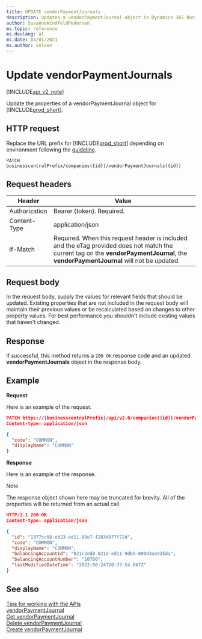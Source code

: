 ```yaml
---
title: UPDATE vendorPaymentJournals   
description: Updates a vendorPaymentJournal object in Dynamics 365 Business Central.
author: SusanneWindfeldPedersen
ms.topic: reference
ms.devlang: al
ms.date: 04/01/2021
ms.author: solsen
---
```


# Update vendorPaymentJournals

[!INCLUDE[api_v2_note](../../../includes/api_v2_note.md)]

Update the properties of a vendorPaymentJournal object for [!INCLUDE[prod_short](../../../includes/prod_short.md)].

## HTTP request
Replace the URL prefix for [!INCLUDE[prod_short](../../../includes/prod_short.md)] depending on environment following the [guideline](../../v2.0/endpoints-apis-for-dynamics.md).
```
PATCH businesscentralPrefix/companies({id})/vendorPaymentJournals({id})
```

## Request headers

|Header|Value|
|------|-----|
|Authorization |Bearer {token}. Required.|
|Content-Type  |application/json|
|If-Match      |Required. When this request header is included and the eTag provided does not match the current tag on the **vendorPaymentJournal**, the **vendorPaymentJournal** will not be updated. |

## Request body
In the request body, supply the values for relevant fields that should be updated. Existing properties that are not included in the request body will maintain their previous values or be recalculated based on changes to other property values. For best performance you shouldn't include existing values that haven't changed.

## Response
If successful, this method returns a ```200 OK``` response code and an updated **vendorPaymentJournals** object in the response body.

## Example

**Request**

Here is an example of the request.

```json
PATCH https://{businesscentralPrefix}/api/v2.0/companies({id})/vendorPaymentJournals({id})
Content-type: application/json

{
  "code": "COMMON",
  "displayName": "COMMON"
}
```

**Response**

Here is an example of the response. 

> [!NOTE]  
>   The response object shown here may be truncated for brevity. All of the properties will be returned from an actual call.

```json
HTTP/1.1 200 OK
Content-type: application/json

{
  "id": "1377cc08-eb23-ed11-88e7-f2834877f72d",
  "code": "COMMON",
  "displayName": "COMMON",
  "balancingAccountId": "021c2ed0-021d-ed11-9db9-000d3aa935da",
  "balancingAccountNumber": "10700",
  "lastModifiedDateTime": "2022-08-24T20:37:54.867Z"
}
```


## See also
[Tips for working with the APIs](../../../developer/devenv-connect-apps-tips.md)   
[vendorPaymentJournal](../resources/dynamics_vendorPaymentJournal.md)  
[Get vendorPaymentJournal](dynamics_vendorPaymentJournal_Get.md)   
[Delete vendorPaymentJournal](dynamics_vendorPaymentJournal_Delete.md)   
[Create vendorPaymentJournal](dynamics_vendorPaymentJournal_Create.md)   
